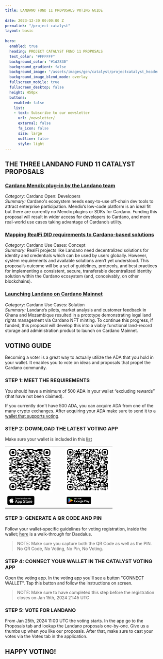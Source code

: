 ```yaml
---
title: LANDANO FUND 11 PROPOSALS VOTING GUIDE

date: 2023-12-30 00:00:00 Z
permalink: "/project-catalyst"
layout: basic

hero:
  enabled: true
  heading: PROJECT CATALYST FUND 11 PROPOSALS
  text_color: "#FFFFFF"
  background_color: "#1d2830"
  background_gradient: false
  background_image: "/assets/images/gen/catalyst/projectcatalyst_header.png"
  background_image_blend_mode: overlay
  fullscreen_mobile: true
  fullscreen_desktop: false
  height: 450px
  buttons:
    enabled: false
    list:
    - text: Subscribe to our newsletter
      url: /newsletter/
      external: false
      fa_icon: false
      size: large
      outline: false
      style: light
---
```

## THE THREE LANDANO FUND 11 CATALYST PROPOSALS
### <a href="https://cardano.ideascale.com/c/idea/112624" target="_blank">Cardano Mendix plug-in by the Landano team</a>

*Category:* Cardano Open: Developers<br>
*Summary:* Cardano's ecosystem needs easy-to-use off-chain dev tools to attract enterprise participation. Mendix’s low-code platform is an ideal fit but there are currently no Mendix plugins or SDKs for Cardano. Funding this proposal will result in wider access for developers to Cardano, and more real-world use cases taking advantage of Cardano’s utility.

### <a href="https://cardano.ideascale.com/c/idea/113510" target="_blank">Mapping RealFi DID requirements to Cardano-based solutions</a>

*Category:* Cardano Use Cases: Concept<br>
*Summary:* RealFi projects like Landano need decentralized solutions for identity and credentials which can be used by users globally. However, system requirements and available solutions aren’t yet understood. This proposal’s outcome will be a set of guidelines, protocols, and best practices for implementing a consistent, secure, transferable decentralized identity solution within the Cardano ecosystem (and, conceivably, on other blockchains).

### <a href="https://cardano.ideascale.com/c/idea/113641" target="_blank">Launching Landano on Cardano Mainnet</a>

*Category:* Cardano Use Cases: Solution<br>
*Summary:* Landano’s pilots, market analysis and customer feedback in Ghana and Mozambique resulted in a prototype demonstrating legal land rights management via Cardano NFT minting. To continue this progress, if funded, this proposal will develop this into a viably functional land-record storage and administration product to launch on Cardano Mainnet.

## VOTING GUIDE

Becoming a voter is a great way to actually utilize the ADA that you hold in your wallet. It enables you to vote on ideas and proposals that propel the Cardano community.

### STEP 1: MEET THE REQUIREMENTS

You should have a minimum of 500 ADA in your wallet “excluding rewards” (that have not been claimed).

If you currently don't have 500 ADA, you can acquire ADA from one of the many crypto exchanges. After acquiring your ADA make sure to send it to a [wallet that supports voting](https://docs.projectcatalyst.io/fund-documentation/fund11-docs/how-to-register-as-a-voter/wallet-registration-guide/supported-wallets).

### STEP 2: DOWNLOAD THE LATEST VOTING APP

Make sure your wallet is included in this [list](https://docs.projectcatalyst.io/fund-documentation/fund11-docs/how-to-register-as-a-voter/wallet-registration-guide/supported-wallets)

<table style="margin-left: auto; margin-right: auto;">
    <tr>
        <td style="padding-right: 20px; text-align='center';"><a href="https://apps.apple.com/en/app/catalyst-voting/id1517473397?l=en" target="_blank" rel="noopener"><img src="assets/images/gen/catalyst/download_on_the_app_store_qr.png" width="150px" height="150px" style="margin: 0"></a></td>
        <td style="padding-left: 20px; text-align='center';"><a href="https://play.google.com/store/apps/details?id=io.iohk.vitvoting&hl=en_US&gl=US" target="_blank" rel="noopener" ><img src="assets/images/gen/catalyst/download_on_google_play_qr.png" width="150px" height="150px" style="margin: 0;" ></a></td>
    </tr>
    <tr>
        <td style="padding-right: 20px; text-align='center';"><a href="https://apps.apple.com/en/app/catalyst-voting/id1517473397?l=en" target="_blank" rel="noopener"><img src="assets/images/gen/catalyst/download_on_the_app_store.png" width="auto" height="30px" style="margin: 0; max-width: 150px;"></a></td>
        <td style="padding-left: 20px; text-align='center';"><a href="https://play.google.com/store/apps/details?id=io.iohk.vitvoting&hl=en_US&gl=US" target="_blank" rel="noopener" ><img src="assets/images/gen/catalyst/download_on_google_play.png" width="auto" height="36px" style="margin: 0; max-width: 150px;" ></a></td>
    </tr>
</table>

### STEP 3: GENERATE A QR CODE AND PIN

Follow your wallet-specific guidelines for voting registration, inside the wallet; [here](https://iohk.zendesk.com/hc/en-us/articles/900005679386-Catalyst-registration-and-voting-guide) is a walk-through for Daedalus.

> NOTE: Make sure you capture both the QR Code as well as the PIN.<br>
> No QR Code, No Voting, No Pin, No Voting.

### STEP 4: CONNECT YOUR WALLET IN THE CATALYST VOTING APP

Open the voting app. In the voting app you'll see a button "CONNECT WALLET". Tap this button and follow the instructions on screen.

> NOTE: Make sure to have completed this step before the registration closes on Jan 15th, 2024 21:45 UTC

### STEP 5: VOTE FOR LANDANO

From Jan 25th, 2024 11:00 UTC the voting starts. In the app go to the Proposals tab and lookup the Landano proposals one-by-one. Give us a thumbs up when you like our proposals. After that, make sure to cast your votes via the Votes tab in the application.

## HAPPY VOTING!

